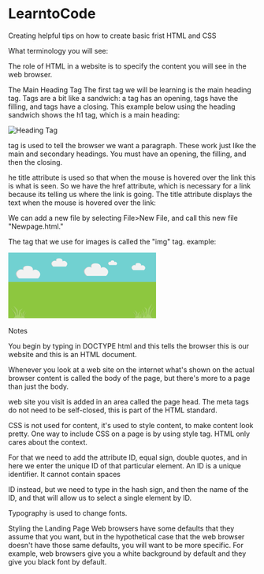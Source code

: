# LearntoCode

Creating helpful tips on how to create basic frist HTML and CSS

What terminology you will see:


The role of HTML in a website is to specify the content you will see in the web browser. 

The Main Heading Tag
The first tag we will be learning is the main heading tag. Tags are a bit like a sandwich: a tag has an opening, tags have the filling, and tags have a closing. This example below using the heading sandwich shows the h1 tag, which is a main heading:


![Heading Tag](https://cdnza.azureedge.net/wp-content/uploads/2019/01/img_5c2e3a2ac5108.png)




<p> tag is used to tell the browser we want a paragraph. These work just like the main and secondary headings. You must have an opening, the filling, and then the closing. 

he title attribute is used so that when the mouse is hovered over the link this is what is seen. So we have the href attribute, which is necessary for a link because its telling us where the link is going. The title attribute displays the text when the mouse is hovered over the link:

We can add a new file by selecting File>New File, and call this new file "Newpage.html."

The tag that we use for images is called the "img" tag. 
 example:   	
 
 
 <img src="background.png"></img>
 



Notes 

You begin by typing in DOCTYPE html and this tells the browser this is our website and this is an HTML document. 


Whenever you look at a web site on the internet what's shown on the actual browser content is called the body of the page, but there's more to a page than just the body. 

 web site you visit is added in an area called the page head.
 The meta tags do not need to be self-closed, this is part of the HTML standard.

CSS is not used for content, it's used to style content, to make content look pretty. One way to include CSS on a page is by using style tag. HTML only cares about the context.

For that we need to add the attribute ID, equal sign, double quotes, and in here we enter the unique ID of that particular element. An ID is a unique identifier. It cannot contain spaces

 ID instead, but we need to type in the hash sign, and then the name of the ID, and that will allow us to select a single element by ID.

 Typography is used to change fonts. 

 Styling the Landing Page
 Web browsers have some defaults that they assume that you want, but in the hypothetical case that the web browser doesn't have those same defaults, you will want to be more specific. For example, web browsers give you a white background by default and they give you black font by default. 